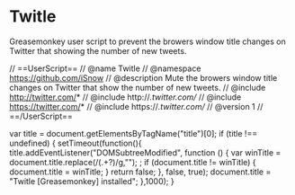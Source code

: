 Twitle
======

Greasemonkey user script to prevent the browers window title changes on Twitter that showing the number of new tweets.

// ==UserScript==
// @name        Twitle
// @namespace   https://github.com/iSnow
// @description Mute the browers window title changes on Twitter that show the number of new tweets.
// @include     http://twitter.com/*
// @include     http://*.twitter.com/*
// @include     https://twitter.com/*
// @include     https://*.twitter.com/*
// @version     1
// ==/UserScript==

var title = document.getElementsByTagName("title")[0];
if (title !== undefined) { 
   setTimeout(function(){
		title.addEventListener("DOMSubtreeModified", function () { 
			var winTitle = document.title.replace(/\(.+?\)/g,""); ;
  			if (document.title != winTitle) {
  				document.title = winTitle;
  			}
  			return false;
  		}, false, true);
		document.title = "Twitle [Greasemonkey] installed";	
  	},1000);
}
